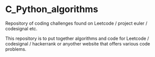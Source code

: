 # C_Python_algorithms
Repository of coding challenges found on Leetcode / project euler / codesignal etc.

This repository is to put together algorithms and code for Leetcode / codesignal / hackerrank or anyother website that offers various code problems.
